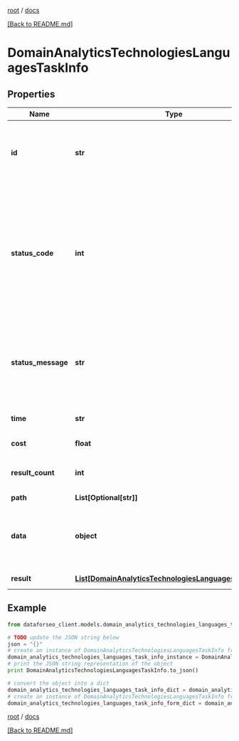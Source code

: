 [root](./../ "root") / [docs](./ "docs")

[[Back to README.md]](./../README.md "[Back to README.md]")

# DomainAnalyticsTechnologiesLanguagesTaskInfo

## Properties

Name | Type | Description | Notes
------------ | ------------- | ------------- | -------------
**id** | **str** | task identifier unique task identifier in our system in the UUID format | [optional]
**status_code** | **int** | status code of the task generated by DataForSEO, can be within the following range: 10000-60000 you can find the full list of the response codes here | [optional]
**status_message** | **str** | informational message of the task you can find the full list of general informational messages here | [optional]
**time** | **str** | execution time, seconds | [optional]
**cost** | **float** | total tasks cost, USD | [optional]
**result_count** | **int** | number of elements in the result array | [optional]
**path** | **List[Optional[str]]** | URL path | [optional]
**data** | **object** | contains the same parameters that you specified in the POST request | [optional]
**result** | [**List[DomainAnalyticsTechnologiesLanguagesResultInfo]**](DomainAnalyticsTechnologiesLanguagesResultInfo.md) | array of results | [optional]

## Example

```python
from dataforseo_client.models.domain_analytics_technologies_languages_task_info import DomainAnalyticsTechnologiesLanguagesTaskInfo

# TODO update the JSON string below
json = "{}"
# create an instance of DomainAnalyticsTechnologiesLanguagesTaskInfo from a JSON string
domain_analytics_technologies_languages_task_info_instance = DomainAnalyticsTechnologiesLanguagesTaskInfo.from_json(json)
# print the JSON string representation of the object
print DomainAnalyticsTechnologiesLanguagesTaskInfo.to_json()

# convert the object into a dict
domain_analytics_technologies_languages_task_info_dict = domain_analytics_technologies_languages_task_info_instance.to_dict()
# create an instance of DomainAnalyticsTechnologiesLanguagesTaskInfo from a dict
domain_analytics_technologies_languages_task_info_form_dict = domain_analytics_technologies_languages_task_info.from_dict(domain_analytics_technologies_languages_task_info_dict)
```

  

[root](./../ "root") / [docs](./ "docs")

[[Back to README.md]](./../README.md "[Back to README.md]")